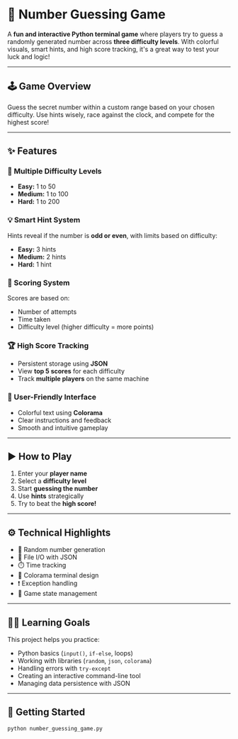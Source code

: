 # 🎯 Number Guessing Game

A **fun and interactive Python terminal game** where players try to guess a randomly generated number across **three difficulty levels**. With colorful visuals, smart hints, and high score tracking, it's a great way to test your luck and logic!

---

## 🕹️ Game Overview

Guess the secret number within a custom range based on your chosen difficulty. Use hints wisely, race against the clock, and compete for the highest score!

---

## ✨ Features

### 🔢 Multiple Difficulty Levels

- **Easy:** 1 to 50  
- **Medium:** 1 to 100  
- **Hard:** 1 to 200

### 💡 Smart Hint System

Hints reveal if the number is **odd or even**, with limits based on difficulty:

- **Easy:** 3 hints  
- **Medium:** 2 hints  
- **Hard:** 1 hint

### 🧠 Scoring System

Scores are based on:

- Number of attempts  
- Time taken  
- Difficulty level (higher difficulty = more points)

### 🏆 High Score Tracking

- Persistent storage using **JSON**  
- View **top 5 scores** for each difficulty  
- Track **multiple players** on the same machine

### 🎨 User-Friendly Interface

- Colorful text using **Colorama**  
- Clear instructions and feedback  
- Smooth and intuitive gameplay

---

## ▶️ How to Play

1. Enter your **player name**
2. Select a **difficulty level**
3. Start **guessing the number**
4. Use **hints** strategically
5. Try to beat the **high score!**

---

## ⚙️ Technical Highlights

- 🔁 Random number generation  
- 📂 File I/O with JSON  
- ⏱️ Time tracking  
- 🎨 Colorama terminal design  
- ❗ Exception handling  
- 🧾 Game state management  

---

## 🧑‍💻 Learning Goals

This project helps you practice:

- Python basics (`input()`, `if-else`, loops)  
- Working with libraries (`random`, `json`, `colorama`)  
- Handling errors with `try-except`  
- Creating an interactive command-line tool  
- Managing data persistence with JSON

---

## 🚀 Getting Started

```bash
python number_guessing_game.py
